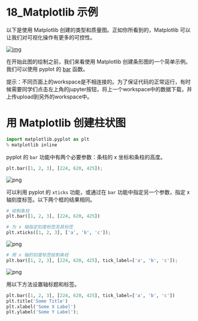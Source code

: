 # 18_Matplotlib 示例

以下是使用 Matplotlib 创建的类型和质量图。正如你所看到的，Matplotlib 可以让我们对可视化操作有更多的可控性。

[![img](https://s3.cn-north-1.amazonaws.com.cn/u-img/7a0e4652-0ccf-4cd2-9f42-d39cd76ff22d)](https://classroom.udacity.com/nanodegrees/nd678-cn-1/parts/2ec9632a-9e67-4614-992d-2d0b8552a02d/modules/aba991e6-3f55-4025-81ab-08932ec5f46f/lessons/77286f5a-b206-4807-aaa0-7ecfc690268e/concepts/feed3f58-82ea-40c3-a3a5-3ac88fc4be58#)

在开始此图的绘制之前，我们来看使用 Matplotlib 创建条形图的一个简单示例。我们可以使用 pyplot 的 [bar](https://matplotlib.org/api/pyplot_api.html#matplotlib.pyplot.bar) 函数。

提示：不同页面上的workspace是不相连接的。为了保证代码的正常运行，有时候需要同学们点击左上角的jupyter按钮，将上一个workspace中的数据下载，并上传upload到另外的workspace中。

# 用 Matplotlib 创建柱状图

```python
import matplotlib.pyplot as plt
% matplotlib inline
```

pyplot 的 `bar` 功能中有两个必要参数：条柱的 x 坐标和条柱的高度。

```python
plt.bar([1, 2, 3], [224, 620, 425]);
```

![png](../../0_%E6%95%B0%E6%8D%AE%E5%88%86%E6%9E%90%E6%A1%88%E4%BE%8B%E4%B8%8E%E5%AE%9E%E6%88%98%E9%A1%B9%E7%9B%AE/1_%E6%95%B0%E6%8D%AE%E5%88%86%E6%9E%90%E8%BF%87%E7%A8%8B_%E6%A1%88%E4%BE%8B%E7%A0%94%E7%A9%B6%E4%B8%80/18_%E7%A4%BA%E4%BE%8Bmatplotlib_example-zh/output_3_0.png)

可以利用 pyplot 的 `xticks` 功能，或通过在 `bar` 功能中指定另一个参数，指定 x 轴刻度标签。以下两个框的结果相同。

```python
# 绘制条柱
plt.bar([1, 2, 3], [224, 620, 425])

# 为 x 轴指定刻度标签及其标签
plt.xticks([1, 2, 3], ['a', 'b', 'c']);
```

![png](../../0_%E6%95%B0%E6%8D%AE%E5%88%86%E6%9E%90%E6%A1%88%E4%BE%8B%E4%B8%8E%E5%AE%9E%E6%88%98%E9%A1%B9%E7%9B%AE/1_%E6%95%B0%E6%8D%AE%E5%88%86%E6%9E%90%E8%BF%87%E7%A8%8B_%E6%A1%88%E4%BE%8B%E7%A0%94%E7%A9%B6%E4%B8%80/18_%E7%A4%BA%E4%BE%8Bmatplotlib_example-zh/output_5_0.png)



```python
# 用 x 轴的刻度标签绘制条柱
plt.bar([1, 2, 3], [224, 620, 425], tick_label=['a', 'b', 'c']);
```

![png](../../0_%E6%95%B0%E6%8D%AE%E5%88%86%E6%9E%90%E6%A1%88%E4%BE%8B%E4%B8%8E%E5%AE%9E%E6%88%98%E9%A1%B9%E7%9B%AE/1_%E6%95%B0%E6%8D%AE%E5%88%86%E6%9E%90%E8%BF%87%E7%A8%8B_%E6%A1%88%E4%BE%8B%E7%A0%94%E7%A9%B6%E4%B8%80/18_%E7%A4%BA%E4%BE%8Bmatplotlib_example-zh/output_6_0.png)

用以下方法设置轴标题和标签。

```python
plt.bar([1, 2, 3], [224, 620, 425], tick_label=['a', 'b', 'c'])
plt.title('Some Title')
plt.xlabel('Some X Label')
plt.ylabel('Some Y Label');
```